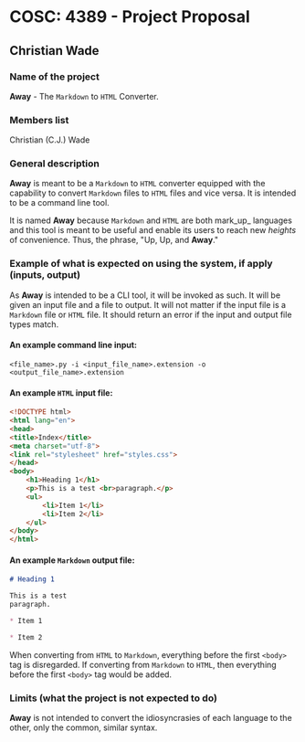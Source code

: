# COSC: 4389 - Project Proposal

## Christian Wade

### Name of the project

**Away** - The `Markdown` to `HTML` Converter.

### Members list

Christian (C.J.) Wade

### General description

**Away** is meant to be a `Markdown` to `HTML` converter equipped with the capability to convert `Markdown` files to `HTML` files and vice versa. It is intended to be a command line tool.

It is named **Away** because `Markdown` and `HTML` are both mark_up_ languages and this tool is meant to be useful and enable its users to reach new _heights_ of convenience. Thus, the phrase, "Up, Up, and **Away**."

### Example of what is expected on using the system, if apply (inputs, output)

As **Away** is intended to be a CLI tool, it will be invoked as such. It will be given an input file and a file to output. It will not matter if the input file is a `Markdown` file or `HTML` file. It should return an error if the input and output file types match.

#### An example command line input:

`<file_name>.py -i <input_file_name>.extension -o <output_file_name>.extension`

<div style="page-break-after: always;"></div>

#### An example `HTML` input file:

```HTML
<!DOCTYPE html>
<html lang="en">
<head>
<title>Index</title>
<meta charset="utf-8">
<link rel="stylesheet" href="styles.css">
</head>
<body>
	<h1>Heading 1</h1>
	<p>This is a test <br>paragraph.</p>
	<ul>
		<li>Item 1</li>
		<li>Item 2</li>
	</ul>
</body>
</html>
```

#### An example `Markdown` output file:

```Markdown
# Heading 1

This is a test  
paragraph.

* Item 1

* Item 2
```

When converting from `HTML` to `Markdown`, everything before the first `<body>` tag is disregarded. If converting from `Markdown` to `HTML`, then everything before the first `<body>` tag would be added.

### Limits (what the project is not expected to do)

**Away** is not intended to convert the idiosyncrasies of each language to the other, only the common, similar syntax.
